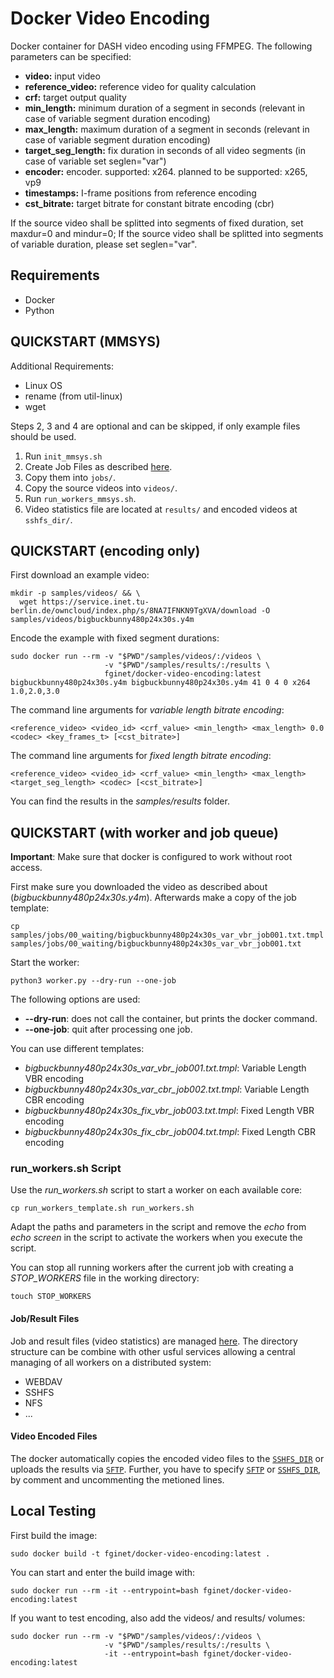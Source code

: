 # Docker Video Encoding

Docker container for DASH video encoding using FFMPEG.
The following parameters can be specified:

* **video:** input video
* **reference_video:** reference video for quality calculation
* **crf:** target output quality
* **min_length:** minimum duration of a segment in seconds (relevant in case of variable segment duration encoding)
* **max_length:** maximum duration of a segment in seconds (relevant in case of variable segment duration encoding)
* **target_seg_length:** fix duration in seconds of all video segments (in case of variable set seglen="var")
* **encoder:** encoder. supported: x264. planned to be supported: x265, vp9
* **timestamps:** I-frame positions from reference encoding
* **cst_bitrate:** target bitrate for constant bitrate encoding (cbr)

If the source video shall be splitted into segments of fixed duration, set maxdur=0 and mindur=0; If the source video shall be splitted into segments of variable duration, please set seglen="var".


## Requirements

- Docker
- Python

## QUICKSTART (MMSYS)

Additional Requirements:

  - Linux OS
  - rename (from util-linux)
  - wget

Steps 2, 3 and 4 are optional and can be skipped, if only example files should be used.

  1. Run `init_mmsys.sh`
  2. Create Job Files as described [here](https://github.com/fg-inet/video-scripts).
  3. Copy them into `jobs/`.
  4. Copy the source videos into `videos/`.
  5. Run `run_workers_mmsys.sh`.
  6. Video statistics file are located at `results/` and encoded videos at `sshfs_dir/`.

## QUICKSTART (encoding only)

First download an example video:

```
mkdir -p samples/videos/ && \
  wget https://service.inet.tu-berlin.de/owncloud/index.php/s/8NA7IFNKN9TgXVA/download -O samples/videos/bigbuckbunny480p24x30s.y4m
```

Encode the example with fixed segment durations:

```
sudo docker run --rm -v "$PWD"/samples/videos/:/videos \
                     -v "$PWD"/samples/results/:/results \
                     fginet/docker-video-encoding:latest bigbuckbunny480p24x30s.y4m bigbuckbunny480p24x30s.y4m 41 0 4 0 x264 1.0,2.0,3.0

```

The command line arguments for *variable length bitrate encoding*:

```
<reference_video> <video_id> <crf_value> <min_length> <max_length> 0.0 <codec> <key_frames_t> [<cst_bitrate>]
```

The command line arguments for *fixed length bitrate encoding*:


```
<reference_video> <video_id> <crf_value> <min_length> <max_length> <target_seg_length> <codec> [<cst_bitrate>]
```

You can find the results in the *samples/results* folder.

## QUICKSTART (with worker and job queue)

**Important**: Make sure that docker is configured to work without root access.

First make sure you downloaded the video as described about (*bigbuckbunny480p24x30s.y4m*).
Afterwards make a copy of the job template:

```
cp samples/jobs/00_waiting/bigbuckbunny480p24x30s_var_vbr_job001.txt.tmpl samples/jobs/00_waiting/bigbuckbunny480p24x30s_var_vbr_job001.txt
```

Start the worker:

```
python3 worker.py --dry-run --one-job
```

The following options are used:

  * **--dry-run**: does not call the container, but prints the docker command.
  * **--one-job**: quit after processing one job.

You can use different templates:

  * *bigbuckbunny480p24x30s_var_vbr_job001.txt.tmpl*: Variable Length VBR encoding
  * *bigbuckbunny480p24x30s_var_cbr_job002.txt.tmpl*: Variable Length CBR encoding
  * *bigbuckbunny480p24x30s_fix_vbr_job003.txt.tmpl*: Fixed Length VBR encoding
  * *bigbuckbunny480p24x30s_fix_cbr_job004.txt.tmpl*: Fixed Length CBR encoding

### run_workers.sh Script

Use the *run_workers.sh* script to start a worker on each available core:

```
cp run_workers_template.sh run_workers.sh
```

Adapt the paths and parameters in the script and remove the *echo* from *echo screen* in the script to activate the workers when you execute the script.

You can stop all running workers after the current job with creating a *STOP_WORKERS* file in the working directory:

```
touch STOP_WORKERS
```

#### Job/Result Files

Job and result files (video statistics) are managed [here](https://github.com/fg-inet/docker-video-encoding/blob/master/run_workers_template.sh#L10-L11).
The directory structure can be combine with other usful services allowing a central managing of all workers on a distributed system:
  * WEBDAV
  * SSHFS
  * NFS
  * ...

#### Video Encoded Files

The docker automatically copies the encoded video files to the [`SSHFS_DIR`](https://github.com/fg-inet/docker-video-encoding/blob/master/run_workers_template.sh#L18) or uploads the results via [`SFTP`](https://github.com/fg-inet/docker-video-encoding/blob/master/run_workers_template.sh#L13-L17).
Further, you have to specify [`SFTP`](https://github.com/fg-inet/docker-video-encoding/blob/master/run_workers_template.sh#L35-L40) or [`SSHFS_DIR`](https://github.com/fg-inet/docker-video-encoding/blob/master/run_workers_template.sh#L42-L45), by comment and uncommenting the metioned lines.


## Local Testing

First build the image:

	sudo docker build -t fginet/docker-video-encoding:latest .

You can start and enter the build image with:

```
sudo docker run --rm -it --entrypoint=bash fginet/docker-video-encoding:latest
```

If you want to test encoding, also add the videos/ and results/ volumes:

```
sudo docker run --rm -v "$PWD"/samples/videos/:/videos \
                     -v "$PWD"/samples/results/:/results \
                     -it --entrypoint=bash fginet/docker-video-encoding:latest
```

